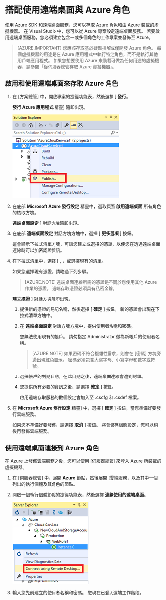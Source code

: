 <properties 
   pageTitle="搭配使用遠端桌面與 Azure 角色 | Microsoft Azure"
   description="搭配使用遠端桌面與 Azure 角色"
   services="visual-studio-online"
   documentationCenter="na"
   authors="TomArcher"
   manager="douge"
   editor="" />
<tags 
   ms.service="multiple"
   ms.devlang="multiple"
   ms.topic="article"
   ms.tgt_pltfrm="na"
   ms.workload="na"
   ms.date="08/24/2015"
   ms.author="tarcher" />

# 搭配使用遠端桌面與 Azure 角色

使用 Azure SDK 和遠端桌面服務，您可以存取 Azure 角色和由 Azure 裝載的虛擬機器。 在 Visual Studio 中，您可以從 Azure 專案設定遠端桌面服務。 若要啟用遠端桌面服務，您必須建立包含一或多個角色的工作專案並發佈至 Azure。

>[AZURE.IMPORTANT] 您應該存取基於疑難排解或僅開發 Azure 角色。 每個虛擬機器的用途是在 Azure 應用程式中執行特定角色，而不是執行其他用戶端應用程式。 如果您想要使用 Azure 來裝載可做為任何用途的虛擬機器，請參閱「從伺服器總管存取 Azure 虛擬機器」。

## 啟用和使用遠端桌面來存取 Azure 角色

1. 在 [方案總管] 中，開啟專案的捷徑功能表，然後選擇 [ **發行**。

     **發行 Azure 應用程式** 精靈] 隨即出現。

    ![雲端服務專案的發佈命令](./media/vs-azure-tools-remote-desktop-roles/IC799161.png)

1. 在底部 **Microsoft Azure 發行設定** 精靈中，選取頁面 **啟用遠端桌面** 所有角色的核取方塊。 

     **遠端桌面設定** ] 對話方塊隨即出現。

1. 在底部 **遠端桌面設定** 對話方塊方塊中，選擇 [ **更多選項** ] 按鈕。 
 
    這會顯示下拉式清單方塊，可讓您建立或選擇的憑證，以便您在透過遠端桌面連線時可以加密認證資訊。

1. 在下拉式清單中，選擇 [ **<Create>**, ，或選擇現有的清單。 

    如果您選擇現有憑證，請略過下列步驟。

    >[AZURE.NOTE] 遠端桌面連線所需的憑證是不同於您使用其他 Azure 作業的憑證。 遠端存取憑證必須具有私密金鑰。

     **建立憑證** ] 對話方塊隨即出現。

    1. 提供新的憑證的易記名稱，然後選擇 [ **確定** ] 按鈕。 新的憑證會出現在下拉式清單方塊中。

    1. 在 **遠端桌面設定** 對話方塊方塊中，提供使用者名稱和密碼。
    
        您無法使用現有的帳戶。 請勿指定 Administrator 做為新帳戶的使用者名稱。

        >[AZURE.NOTE] 如果密碼不符合複雜性需求，則會在 [密碼] 方塊旁邊出現紅色圖示。 密碼必須包含大寫字母、小寫字母和數字或符號。

    1. 選擇帳戶的到期日期，在此日期之後，遠端桌面連線會遭到封鎖。

    1. 您提供所有必要的資訊之後，請選擇 **確定** ] 按鈕。
    
        啟用遠端存取服務的數個設定會加入至 .cscfg 和 .csdef 檔案。

1. 在 **Microsoft Azure 發行設定** 精靈] 中，選擇 [ **確定** ] 按鈕，當您準備好要發行雲端服務。

    如果您不準備好要發佈，請選擇 **取消** ] 按鈕。 將會儲存組態設定，您可以稍後再發佈雲端服務。

## 使用遠端桌面連接到 Azure 角色

在 Azure 上發佈雲端服務之後，您可以使用 [伺服器總管] 來登入 Azure 所裝載的虛擬機器。 

1. 在 [伺服器總管] 中，展開 **Azure** 節點，然後展開 [雲端服務，以及其中一個列出的執行個體及其角色的節點。

1. 開啟一個執行個體節點的捷徑功能表，然後選擇 **連線使用的遠端桌面**。

    ![透過遠端桌面連接](./media/vs-azure-tools-remote-desktop-roles/IC799162.png)

1. 輸入您先前建立的使用者名稱和密碼。 您現在已登入遠端工作階段。




